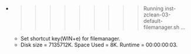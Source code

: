* >>>>>>>>> Running inst-zclean-03-default-filemanager.sh ...
  * Set shortcut key(WIN+e) for filemanager.
  * Disk size = 7135712K. Space Used = 8K. Runtime = 00:00:00:03.
